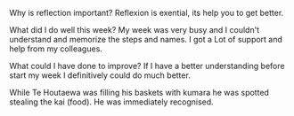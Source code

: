 Why is reflection important? Reflexion is exential, its help you to get better.

What did I do well this week? My week was very busy and I couldn't understand and memorize the steps and names. I got a Lot of support and help from my colleagues.

What could I have done to improve? If I have a better understanding before start my week I definitively could do much better.

While Te Houtaewa was filling his baskets with kumara he was spotted stealing the kai (food). He was immediately recognised.

